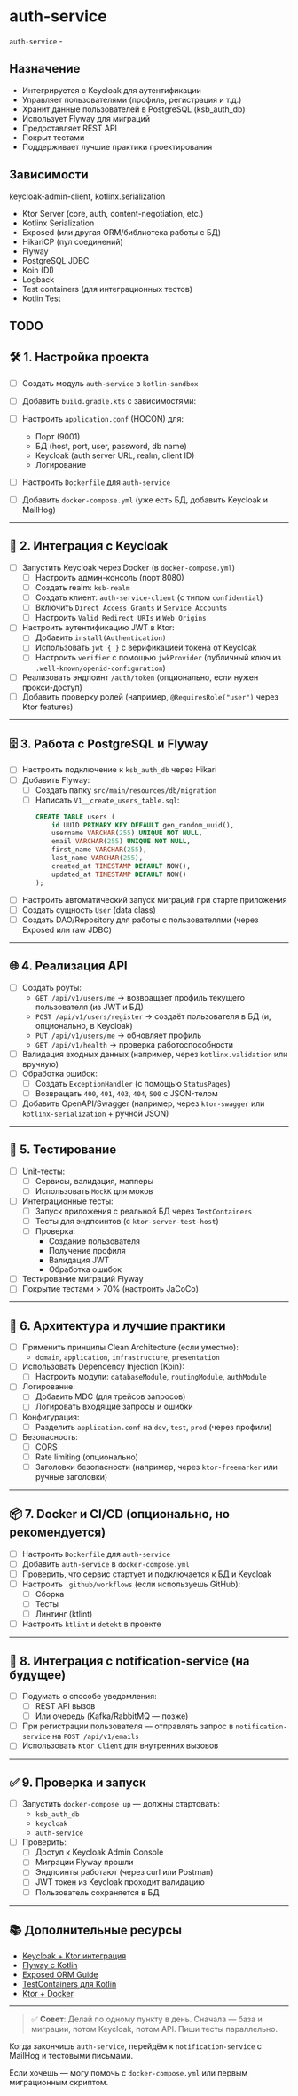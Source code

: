 # auth-service

`auth-service` - 

## Назначение
- Интегрируется с Keycloak для аутентификации
- Управляет пользователями (профиль, регистрация и т.д.)
- Хранит данные пользователей в PostgreSQL (ksb_auth_db)
- Использует Flyway для миграций
- Предоставляет REST API
- Покрыт тестами
- Поддерживает лучшие практики проектирования

## Зависимости
keycloak-admin-client, kotlinx.serialization

- Ktor Server (core, auth, content-negotiation, etc.)
- Kotlinx Serialization
- Exposed (или другая ORM/библиотека работы с БД)
- HikariCP (пул соединений)
- Flyway
- PostgreSQL JDBC
- Koin (DI)
- Logback
- Test containers (для интеграционных тестов)
- Kotlin Test

## TODO

## 🛠️ 1. Настройка проекта

- [ ] Создать модуль `auth-service` в `kotlin-sandbox`
- [ ] Добавить `build.gradle.kts` с зависимостями:
    
- [ ] Настроить `application.conf` (HOCON) для:
    - Порт (9001)
    - БД (host, port, user, password, db name)
    - Keycloak (auth server URL, realm, client ID)
    - Логирование
- [ ] Настроить `Dockerfile` для `auth-service`
- [ ] Добавить `docker-compose.yml` (уже есть БД, добавить Keycloak и MailHog)

---

## 🔐 2. Интеграция с Keycloak

- [ ] Запустить Keycloak через Docker (в `docker-compose.yml`)
    - [ ] Настроить админ-консоль (порт 8080)
    - [ ] Создать realm: `ksb-realm`
    - [ ] Создать клиент: `auth-service-client` (с типом `confidential`)
    - [ ] Включить `Direct Access Grants` и `Service Accounts`
    - [ ] Настроить `Valid Redirect URIs` и `Web Origins`
- [ ] Настроить аутентификацию JWT в Ktor:
    - [ ] Добавить `install(Authentication)`
    - [ ] Использовать `jwt { }` с верификацией токена от Keycloak
    - [ ] Настроить `verifier` с помощью `jwkProvider` (публичный ключ из `.well-known/openid-configuration`)
- [ ] Реализовать эндпоинт `/auth/token` (опционально, если нужен прокси-доступ)
- [ ] Добавить проверку ролей (например, `@RequiresRole("user")` через Ktor features)

---

## 🗄️ 3. Работа с PostgreSQL и Flyway

- [ ] Настроить подключение к `ksb_auth_db` через Hikari
- [ ] Добавить Flyway:
    - [ ] Создать папку `src/main/resources/db/migration`
    - [ ] Написать `V1__create_users_table.sql`:
      ```sql
      CREATE TABLE users (
          id UUID PRIMARY KEY DEFAULT gen_random_uuid(),
          username VARCHAR(255) UNIQUE NOT NULL,
          email VARCHAR(255) UNIQUE NOT NULL,
          first_name VARCHAR(255),
          last_name VARCHAR(255),
          created_at TIMESTAMP DEFAULT NOW(),
          updated_at TIMESTAMP DEFAULT NOW()
      );
      ```
- [ ] Настроить автоматический запуск миграций при старте приложения
- [ ] Создать сущность `User` (data class)
- [ ] Создать DAO/Repository для работы с пользователями (через Exposed или raw JDBC)

---

## 🌐 4. Реализация API

- [ ] Создать роуты:
    - `GET /api/v1/users/me` → возвращает профиль текущего пользователя (из JWT и БД)
    - `POST /api/v1/users/register` → создаёт пользователя в БД (и, опционально, в Keycloak)
    - `PUT /api/v1/users/me` → обновляет профиль
    - `GET /api/v1/health` → проверка работоспособности
- [ ] Валидация входных данных (например, через `kotlinx.validation` или вручную)
- [ ] Обработка ошибок:
    - [ ] Создать `ExceptionHandler` (с помощью `StatusPages`)
    - [ ] Возвращать `400`, `401`, `403`, `404`, `500` с JSON-телом
- [ ] Добавить OpenAPI/Swagger (например, через `ktor-swagger` или `kotlinx-serialization` + ручной JSON)

---

## 🧪 5. Тестирование

- [ ] Unit-тесты:
    - [ ] Сервисы, валидация, мапперы
    - [ ] Использовать `MockK` для моков
- [ ] Интеграционные тесты:
    - [ ] Запуск приложения с реальной БД через `TestContainers`
    - [ ] Тесты для эндпоинтов (с `ktor-server-test-host`)
    - [ ] Проверка:
        - Создание пользователя
        - Получение профиля
        - Валидация JWT
        - Обработка ошибок
- [ ] Тестирование миграций Flyway
- [ ] Покрытие тестами > 70% (настроить JaCoCo)

---

## 🧱 6. Архитектура и лучшие практики

- [ ] Применить принципы Clean Architecture (если уместно):
    - `domain`, `application`, `infrastructure`, `presentation`
- [ ] Использовать Dependency Injection (Koin):
    - [ ] Настроить модули: `databaseModule`, `routingModule`, `authModule`
- [ ] Логирование:
    - [ ] Добавить MDC (для трейсов запросов)
    - [ ] Логировать входящие запросы и ошибки
- [ ] Конфигурация:
    - [ ] Разделить `application.conf` на `dev`, `test`, `prod` (через профили)
- [ ] Безопасность:
    - [ ] CORS
    - [ ] Rate limiting (опционально)
    - [ ] Заголовки безопасности (например, через `ktor-freemarker` или ручные заголовки)

---

## 📦 7. Docker и CI/CD (опционально, но рекомендуется)

- [ ] Настроить `Dockerfile` для `auth-service`
- [ ] Добавить `auth-service` в `docker-compose.yml`
- [ ] Проверить, что сервис стартует и подключается к БД и Keycloak
- [ ] Настроить `.github/workflows` (если используешь GitHub):
    - [ ] Сборка
    - [ ] Тесты
    - [ ] Линтинг (ktlint)
- [ ] Настроить `ktlint` и `detekt` в проекте

---

## 🔄 8. Интеграция с notification-service (на будущее)

- [ ] Подумать о способе уведомления:
    - [ ] REST API вызов
    - [ ] Или очередь (Kafka/RabbitMQ — позже)
- [ ] При регистрации пользователя — отправлять запрос в `notification-service` на `POST /api/v1/emails`
- [ ] Использовать `Ktor Client` для внутренних вызовов

---

## ✅ 9. Проверка и запуск

- [ ] Запустить `docker-compose up` — должны стартовать:
    - `ksb_auth_db`
    - `keycloak`
    - `auth-service`
- [ ] Проверить:
    - [ ] Доступ к Keycloak Admin Console
    - [ ] Миграции Flyway прошли
    - [ ] Эндпоинты работают (через curl или Postman)
    - [ ] JWT токен из Keycloak проходит валидацию
    - [ ] Пользователь сохраняется в БД

---

## 📚 Дополнительные ресурсы

- [Keycloak + Ktor интеграция](https://ktor.io/docs/jwt.html)
- [Flyway с Kotlin](https://flywaydb.org/documentation/usage/api/)
- [Exposed ORM Guide](https://github.com/JetBrains/Exposed)
- [TestContainers для Kotlin](https://www.testcontainers.org/modules/databases/postgresql/)
- [Ktor + Docker](https://ktor.io/docs/docker.html)

---

> ✅ **Совет**: Делай по одному пункту в день. Сначала — база и миграции, потом Keycloak, потом API. Пиши тесты параллельно.

Когда закончишь `auth-service`, перейдём к `notification-service` с MailHog и тестовыми письмами.

Если хочешь — могу помочь с `docker-compose.yml` или первым миграционным скриптом.
